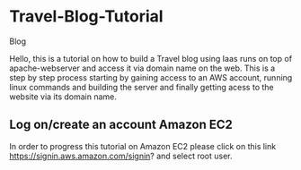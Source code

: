 # Travel-Blog-Tutorial
Blog


Hello, this is a tutorial on how to build a Travel blog using Iaas runs on top of apache-webserver and access it via domain name on the web. This is a step by step process starting by gaining access to an AWS account, running linux commands and building the server and finally getting acess to the website via its domain name.


## Log on/create an account Amazon EC2
In order to progress this tutorial on Amazon EC2 please click on this link https://signin.aws.amazon.com/signin? and select root user.


